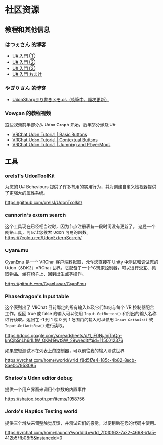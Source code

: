 # 社区资源

## 教程和其他信息

### はつぇさん 的博客
- [U# 入門 ①](https://hatuxes.hatenablog.jp/entry/2020/04/05/013310)
- [U# 入門 ②](https://hatuxes.hatenablog.jp/entry/2020/04/05/013323)
- [U# 入門 ③](https://hatuxes.hatenablog.jp/entry/2020/04/05/013336)
- [U# 入門 おまけ](https://hatuxes.hatenablog.jp/entry/2020/04/05/013348)

### やぎりさん 的博客
- [UdonSharp走り書きメモ.cs（執筆中、順次更新）](https://yagiri000.hatenablog.com/entry/2020/04/04/162312)

### Vowgan 的教程视频

这些视频前半部分从 Udon Graph 开始，后半部分涉及 U#
- [VRChat Udon Tutorial | Basic Buttons](https://www.youtube.com/watch?v=GWv3zloRWY4)
- [VRChat Udon Tutorial | Contextual Buttons](https://www.youtube.com/watch?v=01a5qO60qlo)
- [VRChat Udon Tutorial | Jumping and PlayerMods](https://www.youtube.com/watch?v=OventaglGCY)

## 工具
### orels1's UdonToolKit
为您的 U# Behaviours 提供了许多有用的实用行为，并为创建自定义检视器提供了更强大的属性系统。

https://github.com/orels1/UdonToolkit/

### cannorin's extern search
这个工具现在已经相当过时，因为节点注册表有一段时间没有更新了。
这是一个网络工具，可以让您搜索 Udon 可用的函数。
https://7colou.red/UdonExternSearch/

### CyanEmu
CyanEmu 是一个 VRChat 客户端模拟器，允许您直接在 Unity 中测试和调试您的 Udon（SDK2）VRChat 世界。它配备了一个PC玩家控制器，可以进行交互、抓取物品、坐在椅子上、回到出生点等操作。

https://github.com/CyanLaser/CyanEmu

### Phasedragon's Input table

这个表列出了 VRChat 目前绑定的所有输入以及它们如何与每个 VR 控制器配合工作。返回 true 或 false 的输入可以使用 `Input.GetButton()` 和列出的输入名称进行读取。返回在 -1 到 1 或 0 到 1 范围内的输入可以使用 `Input.GetAxis()` 或 `Input.GetAxisRaw()` 进行读取。

https://docs.google.com/spreadsheets/d/1_iF0NjJniTnQn-knCjb5nLh6rlLfW_QKM19wtSW_S9w/edit#gid=1150012376

如果您想测试不在列表上的控制器，可以前往我的输入测试世界

https://vrchat.com/home/world/wrld_f8d5f7e4-185c-4b82-8ecb-8ae0c7953085

### Shatoo's Udon editor debug 
提供一个用户界面来调用带参数的内置事件

https://shatoo.booth.pm/items/1958756

### Jordo's Haptics Testing world
提供三个滑块来调整触觉反馈，并测试它们的感觉，以便稍后在您的代码中使用。

https://vrchat.com/home/launch?worldId=wrld_7f010f63-7a82-4668-b1a5-412b57fb08f5&instanceId=0
